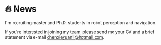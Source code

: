 
<span id="news"></span>

# 🔥 News

I'm recruiting master and Ph.D. students in robot perception and navigation.

If you’re interested in joining my team, please send me your CV and a brief statement via e-mail chenxieyuanli@hotmail.com.


